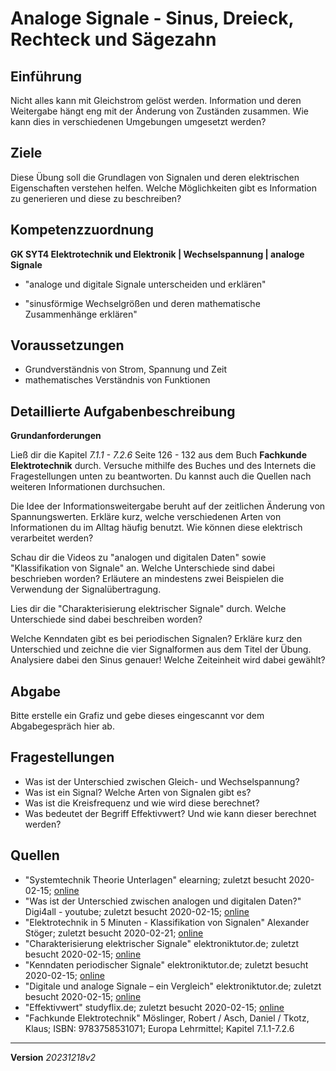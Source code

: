 # Analoge Signale - Sinus, Dreieck, Rechteck und Sägezahn

## Einführung

Nicht alles kann mit Gleichstrom gelöst werden. Information und deren Weitergabe hängt eng mit der Änderung von Zuständen zusammen. Wie kann dies in verschiedenen Umgebungen umgesetzt werden?

## Ziele
Diese Übung soll die Grundlagen von Signalen und deren elektrischen Eigenschaften verstehen helfen. Welche Möglichkeiten gibt es Information zu generieren und diese zu beschreiben?

## Kompetenzzuordnung
**GK SYT4 Elektrotechnik und Elektronik | Wechselspannung | analoge Signale**

* "analoge und digitale Signale unterscheiden und erklären"

* "sinusförmige Wechselgrößen und deren mathematische Zusammenhänge erklären"

## Voraussetzungen
* Grundverständnis von Strom, Spannung und Zeit
* mathematisches Verständnis von Funktionen

## Detaillierte Aufgabenbeschreibung
**Grundanforderungen**

Ließ dir die Kapitel *7.1.1 - 7.2.6* Seite 126 - 132 aus dem Buch **Fachkunde Elektrotechnik** durch. Versuche mithilfe des Buches und des Internets die Fragestellungen unten zu beantworten. Du kannst auch die Quellen nach weiteren Informationen durchsuchen.

Die Idee der Informationsweitergabe beruht auf der zeitlichen Änderung von Spannungswerten. Erkläre kurz, welche verschiedenen Arten von Informationen du im Alltag häufig benutzt. Wie können diese elektrisch verarbeitet werden?

Schau dir die Videos zu "analogen und digitalen Daten" sowie "Klassifikation von Signale" an. Welche Unterschiede sind dabei beschrieben worden? Erläutere an mindestens zwei Beispielen die Verwendung der Signalübertragung.

Lies dir die "Charakterisierung elektrischer Signale" durch. Welche Unterschiede sind dabei beschreiben worden?

Welche Kenndaten gibt es bei periodischen Signalen? Erkläre kurz den Unterschied und zeichne die vier Signalformen aus dem Titel der Übung. Analysiere dabei den Sinus genauer! Welche Zeiteinheit wird dabei gewählt?

## Abgabe

Bitte erstelle ein Grafiz und gebe dieses eingescannt vor dem Abgabegespräch hier ab.

## Fragestellungen
* Was ist der Unterschied zwischen Gleich- und Wechselspannung?
* Was ist ein Signal? Welche Arten von Signalen gibt es?
* Was ist die Kreisfrequenz und wie wird diese berechnet?
* Was bedeutet der Begriff Effektivwert? Und wie kann dieser berechnet werden?

## Quellen
* "Systemtechnik Theorie Unterlagen" elearning; zuletzt besucht 2020-02-15; [online](https://elearning.tgm.ac.at/course/view.php?id=199)
* "Was ist der Unterschied zwischen analogen und digitalen Daten?" Digi4all - youtube; zuletzt besucht 2020-02-15; [online](https://www.youtube.com/watch?v=IZUcqFCsKnA)
* "Elektrotechnik in 5 Minuten - Klassifikation von Signalen" Alexander Stöger; zuletzt besucht 2020-02-21; [online](https://www.youtube.com/watch?v=mjKiolpkjjI)
* "Charakterisierung elektrischer Signale" elektroniktutor.de; zuletzt besucht 2020-02-15; [online](https://elektroniktutor.de/signalkunde/signdef.html)
* "Kenndaten periodischer Signale" elektroniktutor.de; zuletzt besucht 2020-02-15; [online](https://elektroniktutor.de/signalkunde/signdat.html)
* "Digitale und analoge Signale – ein Vergleich" elektroniktutor.de; zuletzt besucht 2020-02-15; [online](https://www.elektroniktutor.de/digitaltechnik/ad_vergl.html)
* "Effektivwert" studyflix.de; zuletzt besucht 2020-02-15; [online](https://studyflix.de/elektrotechnik/effektivwert-1592)
* "Fachkunde Elektrotechnik" Möslinger, Robert / Asch, Daniel / Tkotz, Klaus; ISBN: 9783758531071; Europa Lehrmittel; Kapitel 7.1.1-7.2.6

---
**Version** *20231218v2*